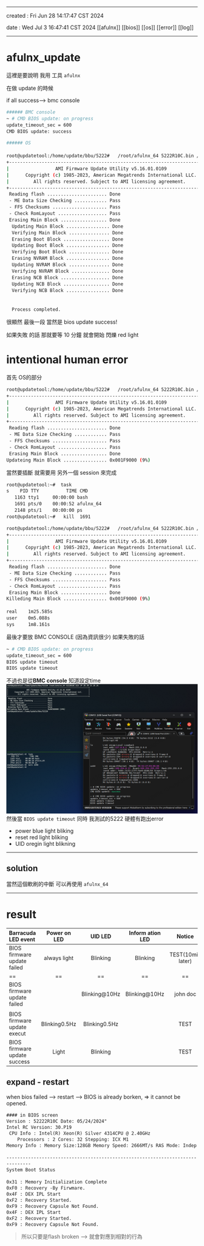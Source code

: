 -------------------------------------------------------------------------------
created	:	Fri Jun 28 14:17:47 CST 2024

date	:	Wed Jul  3 16:47:41 CST 2024
[[afulnx]] [[bios]] [[os]] [[error]] [[log]]

-------------------------------------------------------------------------------
#  afulnx_update #
這裡是要說明 我用 工具 `afulnx`

在做 update 的時候

if all success--> bmc console

```bash
###### BMC console
~ # CMD BIOS update: on progress
update_timeout_sec = 600
CMD BIOS update: success
```
```bash
###### OS

root@updatetool:/home/update/bbu/5222#   /root/afulnx_64 5222R10C.bin /P /R /N /X /R /K
+---------------------------------------------------------------------------+
|                 AMI Firmware Update Utility v5.16.01.0109                 |
|      Copyright (c) 1985-2023, American Megatrends International LLC.      |
|         All rights reserved. Subject to AMI licensing agreement.          |
+---------------------------------------------------------------------------+
 Reading flash ...................... Done
 - ME Data Size Checking ............ Pass
 - FFS Checksums .................... Pass
 - Check RomLayout .................. Pass
 Erasing Main Block ................. Done
  Updating Main Block ................ Done
  Verifying Main Block ............... Done
  Erasing Boot Block ................. Done
  Updating Boot Block ................ Done
  Verifying Boot Block ............... Done
  Erasing NVRAM Block ................ Done
  Updating NVRAM Block ............... Done
  Verifying NVRAM Block .............. Done
  Erasing NCB Block .................. Done
  Updating NCB Block ................. Done
  Verifying NCB Block ................ Done


  Process completed.
```
很顯然 最後一段 當然是 bios update success!

如果失敗 的話 那就要等 10 分鐘 就會開始 閃爍 red light


intentional human error
=======================
首先  OS的部分
```bash
root@updatetool:/home/update/bbu/5222#   /root/afulnx_64 5222R10C.bin /P /R /N /X /R /K
+---------------------------------------------------------------------------+
|                 AMI Firmware Update Utility v5.16.01.0109                 |
|      Copyright (c) 1985-2023, American Megatrends International LLC.      |
|         All rights reserved. Subject to AMI licensing agreement.          |
+---------------------------------------------------------------------------+
 Reading flash ...................... Done
 - ME Data Size Checking ............ Pass
 - FFS Checksums .................... Pass
 - Check RomLayout .................. Pass
 Erasing Main Block ................. Done
Updateing Main Block ................ 0x001F9000 (9%)

```

當然要插斷 就需要用 另外一個 session 來完成


```bash
root@updatetool:~#  task
s    PID TTY          TIME CMD
   1163 tty1     00:00:00 bash
   1691 pts/0    00:00:52 afulnx_64
   2148 pts/1    00:00:00 ps
root@updatetool:~#   kill  1691
```

```bash
root@updatetool:/home/update/bbu/5222#   /root/afulnx_64 5222R10C.bin /P /B /N /X /R /K
+---------------------------------------------------------------------------+
|                 AMI Firmware Update Utility v5.16.01.0109                 |
|      Copyright (c) 1985-2023, American Megatrends International LLC.      |
|         All rights reserved. Subject to AMI licensing agreement.          |
+---------------------------------------------------------------------------+
 Reading flash ...................... Done
 - ME Data Size Checking ............ Pass
 - FFS Checksums .................... Pass
 - Check RomLayout .................. Pass
 Erasing Main Block ................. Done
Killeding Main Block ................ 0x001F9000 (9%)

real    1m25.585s
user    0m5.088s
sys     1m8.161s
```

最後才要放 BMC CONSOLE (因為資訊很少)
如果失敗的話
```bash
~ # CMD BIOS update: on progress
update_timeout_sec = 600
BIOS update timeout
BIOS update timeout
```
不過也是從**BMC console** 知道設定time
![](./pic/bios_update_failed_by_afulnx_result.png)
然後當 `BIOS update timeout`
同時 我測試的5222
硬體有跑出error
+ power blue light bliking
+ reset red light bliking
+ UID oregin light blikning

-------------------------------------------------------------------------------

## solution ##
當然這個軟刷的中斷
可以再使用 `afulnx_64`

-------------------------------------------------------------------------------

# result #
| Barracuda LED event          | Power on LED  | UID LED       | Inform ation LED | Notice            |
|:-----------------------------|:-------------:|:-------------:|:----------------:|:-----------------:|
| BIOS firmware update failed  | always light  | Blinking      | Blinking         | TEST(10min later) |
| ==                           | ==            | ==            | ==               | ==                |
| BIOS firmware update failed  |               | Blinking@10Hz | Blinking@10Hz    | john doc          |
|                              |               |               |                  |                   |
| BIOS firmware update execut  | Blinking0.5Hz | Blinking0.5Hz |                  | TEST              |
| BIOS firmware update success | Light         | Blinking      |                  | TEST              |

## expand - restart ##
when bios failed --> restart --> BIOS is already borken, => it cannot be opened.
```BIOS
#### in BIOS screen
Version : 52222R10C Date: 05/24/2024"
Intel RC Version: 30.P19
 CPU Info : Intel(R) Xeon(R) Silver 4314CPU @ 2.40GHz
    Processors : 2 Cores: 32 Stepping: ICX M1
Memory Info : Memory Size:128GB Memory Speed: 2666MT/s RAS Mode: Indep

-------------------------------------------------------------------------------
System Boot Status

0x31 : Memory Initialization Complete
0xF0 : Recovery -By Firwmare.
0x4F : DEX IPL Start
0xF2 : Recovery Started.
0xF9 : Recovery Capsule Not Found.
0x4F : DEX IPL Start
0xF2 : Recovery Started.
0xF9 : Recovery Capsule Not Found.
```
>  所以只要是flash broken --> 就會對應到相對的行為
